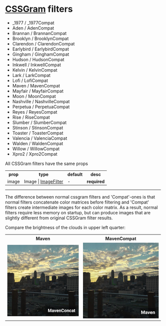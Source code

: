 # [CSSGram](https://github.com/una/cssgram) filters

- _1977 / _1977Compat
- Aden / AdenCompat
- Brannan / BrannanCompat
- Brooklyn / BrooklynCompat
- Clarendon / ClarendonCompat
- Earlybird / EarlybirdCompat
- Gingham / GinghamCompat
- Hudson / HudsonCompat
- Inkwell / InkwellCompat
- Kelvin / KelvinCompat
- Lark / LarkCompat
- Lofi / LofiCompat
- Maven / MavenCompat
- Mayfair / MayfairCompat
- Moon / MoonCompat
- Nashville / NashvilleCompat
- Perpetua / PerpetuaCompat
- Reyes / ReyesCompat
- Rise / RiseCompat
- Slumber / SlumberCompat
- Stinson / StinsonCompat
- Toaster / ToasterCompat
- Valencia / ValenciaCompat
- Walden / WaldenCompat
- Willow / WillowCompat
- Xpro2 / Xpro2Compat

All CSSGram filters have the same props

<table>
  <tr>
    <th>prop</th>
    <th>type</th>
    <th>default</th>
    <th>desc</th>
  </tr>
  <tr>
    <td>image</td>
    <td>Image&nbsp;|&nbsp;<a href="types.md#ImageFilter">ImageFilter</a></td>
    <td>-</td>
    <td><strong>required</strong></td>
  </tr>
</table>

***

The difference between normal cssgram filters and 'Compat'-ones is that normal filters concatenate color matrices before filtering and 'Compat' filters create intermediate images for each color matrix. As a result, normal filters require less memory on startup, but can produce images that are slightly different from original CSSGram filter results.

Compare the brightness of the clouds in upper left quarter:
<table>
  <tr>
    <th>Maven</th>
    <th>MavenCompat</th>
  </tr>
  <tr>
    <td><img src="../img/maven.jpg" width="300"/></td>
    <td><img src="../img/maven_compat.jpg" width="300"/></td>
  </tr>
</table>
